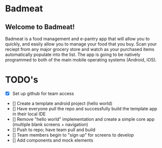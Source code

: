 # Badmeat

## Welcome to Badmeat!

Badmeat is a food management and e-pantry app that will allow you to quickly, and easily allow you to manage your food that you buy. Scan your reciept from any major grocery store and watch as your purchased items automatically populate into the list. The app is going to be natively programmed to both of the main mobile operating systems (Android, iOS).

# TODO's
- [x] Set up github for team access
- [] Create a template android project (hello world)
- [] Have everyone pull the repo and successfully build the template app in their local IDE
- [] Remove "hello world" implementation and create a simple core app (multiple blank screens + navigation)
- [] Push to repo; have team pull and build
- [] Team members begin to "sign up" for screens to develop
- [] Add components and mock elements

